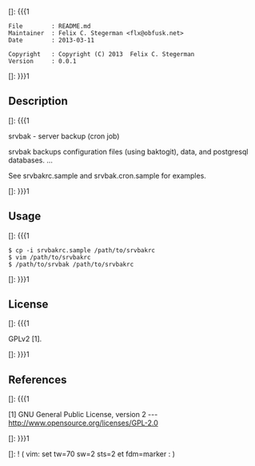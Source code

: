 []: {{{1

    File        : README.md
    Maintainer  : Felix C. Stegerman <flx@obfusk.net>
    Date        : 2013-03-11

    Copyright   : Copyright (C) 2013  Felix C. Stegerman
    Version     : 0.0.1

[]: }}}1

## Description
[]: {{{1

  srvbak - server backup (cron job)

  srvbak backups configuration files (using baktogit), data, and
  postgresql databases.  ...

  See srvbakrc.sample and srvbak.cron.sample for examples.

[]: }}}1

## Usage
[]: {{{1

    $ cp -i srvbakrc.sample /path/to/srvbakrc
    $ vim /path/to/srvbakrc
    $ /path/to/srvbak /path/to/srvbakrc

[]: }}}1

## License
[]: {{{1

  GPLv2 [1].

[]: }}}1

## References
[]: {{{1

  [1] GNU General Public License, version 2
  --- http://www.opensource.org/licenses/GPL-2.0

[]: }}}1

[]: ! ( vim: set tw=70 sw=2 sts=2 et fdm=marker : )
